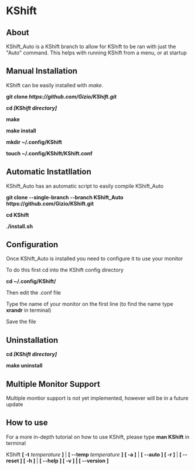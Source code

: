 # KShift

## About
<p>KShift_Auto is a KShift branch to allow for KShift to be ran with just the "Auto" command. This helps with running KShift from a menu, or at startup</p>

## Manual Installation
<p>KShift can be easily installed with <em>make</em>.</p>
<p><strong>git clone <em>https://github.com/Gizio/KShift.git</em></strong></p>
<p><strong>cd <em>[KShift directory]</em></strong></p>
<p><strong>make</strong></p>
<p><strong>make install</strong></p>
<p><strong>mkdir ~/.config/KShift</strong></p>
<p><strong>touch ~/.config/KShift/KShift.conf</strong></p>

## Automatic Instatllation
<p>KShift_Auto has an automatic script to easily compile KShift_Auto
<p><strong>git clone --single-branch --branch KShift_Auto https://github.com/Gizio/KShift.git</strong></p>
<p><strong>cd KShift</strong></p>
<p><strong>./install.sh</strong></p>

## Configuration
<p>Once KShift_Auto is installed you need to configure it to use your monitor</p>
<p>To do this first cd into the KShift config directory</p>
<p><strong>cd ~/.config/KShift/</strong></p>
<p>Then edit the .conf file</p>
<p>Type the name of your monitor on the first line (to find the name type <strong>xrandr</strong> in terminal)</p>
<p>Save the file</p>

## Uninstallation
<p><strong>cd <em>[KShift directory]</em></strong></p>
<p><strong>make uninstall</strong></p>

## Multiple Monitor Support
<p>Multiple montior support is not yet implemented, however will be in a future update</p>

## How to use
<p> For a more in-depth tutorial on how to use KShift, please type <strong>man KShift</strong> in terminal
<br>
<p> KShift <strong> [ -t</strong> <em> temperature </em> <strong> ] </strong> | <strong> [ --temp </strong> <em> temperature </em><strong> ]</strong> <strong> [ -a ]</strong> | <strong> [ --auto ] [ -r ] </strong> | <strong> [ --reset ] [ -h ] </strong> | <strong> [ --help ] [ -v ] <strong> | [ --version ]
